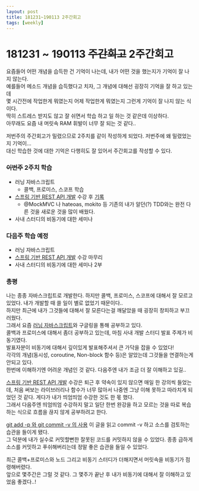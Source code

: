 ```yaml
---
layout: post
title: 181231~190113 2주간회고
tags: [weekly]
---
```


# 181231 ~ 190113 ~~주간회고~~ 2주간회고


요즘들어 어떤 개념을 습득한 건 기억이 나는데, 내가 어떤 것을 했는지가 기억이 잘 나지 않는다.   
예를들어 메소드 개념을 습득했다고 치자, 그 개념에 대해선 굉장히 기억을 잘 하고 있는데  
몇 시간전에 작업한게 뭐였는지 어제 작업한게 뭐였는지 그런게 기억이 잘 나지 않는 식이다.  
딱히 스트레스 받지도 않고 잘 쉬면서 학습 하고 일 하는 것 같은데 이상하다.  
아무래도 요즘 내 머릿속 RAM 휘발이 너무 잘 되는 것 같다..

저번주의 주간회고가 밀렸으므로 2주치를 같이 작성하게 되었다. 저번주에 왜 밀렸었는지 기억이...  
대신 학습한 것에 대한 기억은 다행히도 잘 있어서 주간회고를 작성할 수 있다. 

### ~~이번주~~ 2주치 학습
* 러닝 자바스크립트
    * 콜백, 프로미스, 스코프 학습
* [스프링 기반 REST API 개발](https://www.inflearn.com/course/spring_rest-api/) 수강 후 [기록](https://github.com/sehajyang/Springboot-REST-API)
    * @MockMVC 나 hateoas, mokito 등 기존의 내가 알던(?) TDD와는 완전 다른 것을 새로운 것을 많이 배웠다.  
* 사내 스터디의 비동기에 대한 세미나

### 다음주 학습 예정
* 러닝 자바스크립트
* [스프링 기반 REST API 개발](https://www.inflearn.com/course/spring_rest-api/) 수강 마무리
* 사내 스터디의 비동기에 대한 세미나 2부

### 총평

나는 종종 자바스크립트로 개발한다. 하지만 콜백, 프로미스, 스코프에 대해서 잘 모르고 있었다. 내가 개발할 때 쓸 일이 별로 없었기 때문이다..  
하지만 최근에 내가 그것들에 대해서 잘 모른다는걸 깨달았을 때 굉장히 창피하고 부끄러웠다.  
그래서 요즘 [러닝 자바스크립트](http://www.hanbit.co.kr/store/books/look.php?p_code=B2328850940)와 구글링을 통해 공부하고 있다.  
콜백과 프로미스에 대해서 좀더 공부하고 있는데, 마침 사내 개발 스터디 발표 주제가 비동기였다.  
발표자분이 비동기에 대해서 깊이있게 발표해주셔서 큰 가닥을 잡을 수 있었다!  
각각의 개념(동시성, coroutine, Non-block 함수 등)은 알았는데 그것들을 연결하는게 안되고 있다.     
한번에 이해하기엔 어려운 개념인 것 같다. 다음주엔 내가 조금 더 잘 이해하고 있길..  

[스프링 기반 REST API 개발](https://www.inflearn.com/course/spring_rest-api/) 수강은 퇴근 후 약속이 있지 않으면 매일 한 강의씩 들었는데, 처음 써보는 라이브러리나 함수가 너무 많아서 나중엔 그냥 이해 못하고 따라치게 되었던 것 같다. 게다가 내가 띄엄띄엄 수강한 것도 한 몫 했다.  
그래서 다음주엔 띄엄띄엄 수강하지 말고 일단 한번 완강을 하고 모르는 것을 따로 복습하는 식으로 흐름을 끊지 않게 공부하려고 한다.  

[git add -p 와 git commit -v 의 사용](https://blog.outsider.ne.kr/1247?category=18) 이 글을 읽고 commit -v 하고 소스를 검토하는 습관을 들이게 됐다.  
그 덕분에 내가 실수로 커밋할뻔한 잘못된 코드를 커밋하지 않을 수 있었다. 종종 급하게 소스를 커밋하고 푸쉬해버리는데 정말 좋은 습관을 들일 수 있었다.

최근 콜백+프로미스와 노드 그리고 비동기 스터디가 더해지면서 머릿속을 비동기가 점령해버렸다.  
앞으로 몇주간은 그럴 것 같다. 그 몇주가 끝난 후 내가 비동기에 대해서 잘 이해하고 있었음 좋겠다..!




